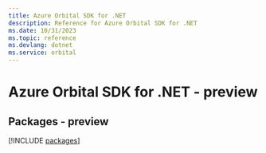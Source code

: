 ```yaml
---
title: Azure Orbital SDK for .NET
description: Reference for Azure Orbital SDK for .NET
ms.date: 10/31/2023
ms.topic: reference
ms.devlang: dotnet
ms.service: orbital
---
```

# Azure Orbital SDK for .NET - preview
## Packages - preview
[!INCLUDE [packages](orbital-index.md)]
